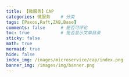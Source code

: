 ```yaml
---
title: 【微服务】CAP
categories: 微服务    # 分类
tags: [Paxos,Raft,ZAB,Base] 
comments: false      # 是否可评论
toc: true            # 是否显示文章目录
sticky: false
math: true
mermaid: true
hide: false
index_img: /images/microservice/cap/index.png
banner_img: /images/img/banner.png
---
```


###  <!-- more --> 


